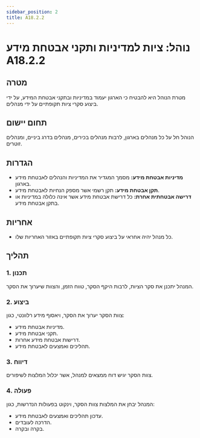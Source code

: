 ```yaml
---
sidebar_position: 2
title: A18.2.2
---
```


# נוהל: ציות למדיניות ותקני אבטחת מידע A18.2.2

## מטרה
מטרת הנוהל היא להבטיח כי הארגון יעמוד במדיניות ובתקני אבטחת המידע, על ידי ביצוע סקרי ציות תקופתיים על ידי מנהלים.

## תחום יישום
הנוהל חל על כל מנהלים בארגון, לרבות מנהלים בכירים, מנהלים בדרג ביניים, ומנהלים זוטרים.

## הגדרות
- **מדיניות אבטחת מידע:** מסמך המגדיר את המדיניות והנהלים לאבטחת מידע בארגון.
- **תקן אבטחת מידע:** תקן רשמי אשר מספק הנחיות לאבטחת מידע.
- **דרישה אבטחתית אחרת:** כל דרישת אבטחת מידע אשר אינה כלולה במדיניות או בתקן אבטחת מידע.

## אחריות
- כל מנהל יהיה אחראי על ביצוע סקרי ציות תקופתיים באזור האחריות שלו.

## תהליך
### 1. תכנון
המנהל יתכנן את סקר הציות, לרבות היקף הסקר, טווח הזמן, והצוות שיערוך את הסקר.

### 2. ביצוע
צוות הסקר יערוך את הסקר, ויאסוף מידע רלוונטי, כגון:
- מדיניות אבטחת מידע.
- תקני אבטחת מידע.
- דרישות אבטחת מידע אחרות.
- תהליכים ואמצעים לאבטחת מידע.

### 3. דיווח
צוות הסקר יגיש דוח ממצאים למנהל, אשר יכלול המלצות לשיפורים.

### 4. פעולה
המנהל יבחן את המלצות צוות הסקר, וינקוט בפעולות הנדרשות, כגון:
- עדכון תהליכים ואמצעים לאבטחת מידע.
- הדרכה לעובדים.
- בקרה ובקרה.
